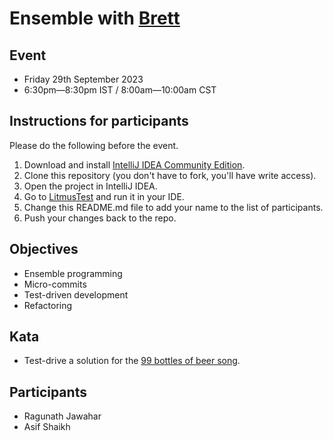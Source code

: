 # Ensemble with [Brett](https://www.industriallogic.com/people/brett/)

## Event

- Friday 29th September 2023
- 6:30pm—8:30pm IST / 8:00am—10:00am CST

## Instructions for participants

Please do the following before the event.

1. Download and install [IntelliJ IDEA Community Edition](https://www.jetbrains.com/idea/download).
2. Clone this repository (you don't have to fork, you'll have write access).
3. Open the project in IntelliJ IDEA.
4. Go to [LitmusTest]() and run it in your IDE.
5. Change this README.md file to add your name to the list of participants.
6. Push your changes back to the repo.

## Objectives

- Ensemble programming
- Micro-commits
- Test-driven development
- Refactoring

## Kata

- Test-drive a solution for the [99 bottles of beer song](99-bottles-of-beer-song.txt).

## Participants

- Ragunath Jawahar
- Asif Shaikh
